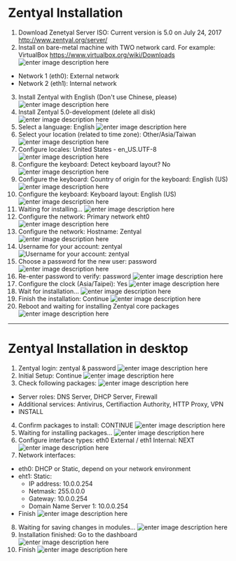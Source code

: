 Zentyal Installation
===============
1. Download Zenetyal Server ISO: Current version is 5.0 on July 24, 2017 http://www.zentyal.org/server/
2. Install on bare-metal machine with TWO network card. For example: VirtualBox https://www.virtualbox.org/wiki/Downloads ![enter image description here](https://lh3.googleusercontent.com/-lV8dMIh2h3s/WXYLQz0r6zI/AAAAAAADOv4/Bcx2_ri-15INl2ej9jwE0ZbJ5wYuoF-5ACHMYCw/s0/2017-07-24_22-57-42.png)
 - Network 1 (eth0): External network
 - Network 2 (eth1): Internal network 
3. Install Zentyal with English (Don't use Chinese, please) ![enter image description here](https://lh3.googleusercontent.com/-MvcoHFWdKtY/WXYMBA0i1KI/AAAAAAADOwA/tz1fdFDMIZACEWs5Xi6xmrmM-Ib17UnbwCHMYCw/s0/2017-07-24_23-00-56.png)
4. Install Zentyal 5.0-development (delete all disk) ![enter image description here](https://lh3.googleusercontent.com/-6CtyW-zvEGQ/WXYMdJsGpDI/AAAAAAADOwE/c3DdEXHAspgZZGC4vVPcunce0hm0EcMdQCHMYCw/s0/2017-07-24_23-02-47.png)
5. Select a language: English ![enter image description here](https://lh3.googleusercontent.com/-c_uAGF026aE/WXYMzOAGd0I/AAAAAAADOwI/VX2bSrlRKEARavClTRHIbrmnBYQHMkn4ACHMYCw/s0/2017-07-24_23-04-15.png)
6. Select your location (related to time zone): Other/Asia/Taiwan ![enter image description here](https://lh3.googleusercontent.com/-kwcM_q8gTJo/WXYNTFeFoxI/AAAAAAADOwM/2-wxH-8zRTYeKkfWVzMUiYFBSQv4YndJACHMYCw/s0/2017-07-24_23-06-24.png)
7. Configure locales: United States - en_US.UTF-8 ![enter image description here](https://lh3.googleusercontent.com/-tVSvzUJQEsU/WXYNh_e3_II/AAAAAAADOwQ/vMw0Ic5HltEt8Vz_gdGPRG7qzXw6fQuyACHMYCw/s0/2017-07-24_23-07-23.png)
8. Configure the keyboard: Detect keyboard layout? No ![enter image description here](https://lh3.googleusercontent.com/-TFAQ8hbZU0k/WXYNyl9fqeI/AAAAAAADOwU/oC3yXB7u3SUQr7HIoXrzwIkvBdbZUoFdACHMYCw/s0/2017-07-24_23-08-30.png)
9. Configure the keyboard: Country of origin for the keyboard: English (US) ![enter image description here](https://lh3.googleusercontent.com/-ke_aGHxVMuE/WXYN7mmp6iI/AAAAAAADOwY/mpDxZnWwOzUEk7r4aYAYu1w4ohVv5OhFwCHMYCw/s0/2017-07-24_23-09-06.png)
10. Configure the keyboard: Keyboard layout: English (US) ![enter image description here](https://lh3.googleusercontent.com/-4uf1xa6Py9g/WXYQOcLJzNI/AAAAAAADOwk/pyPcKwBd2pASmmLy1BfzH2lirJA3sE8NACHMYCw/s0/2017-07-24_23-18-53.png)
11. Waiting for installing... ![enter image description here](https://lh3.googleusercontent.com/-8c2ziWWBZsg/WXYQ35KTG9I/AAAAAAADOwo/XOKUCa7fAmAAPjMwY8G8wGcsyKp3eaMuACHMYCw/s0/2017-07-24_23-21-39.png)
12. Configure the network: Primary network eht0 ![enter image description here](https://lh3.googleusercontent.com/-Eg3oawwXJso/WXYRHMXnzPI/AAAAAAADOws/HHWfPC2msj4vON0gzsp_QWKustDekcPggCHMYCw/s0/2017-07-24_23-22-29.png) 
13. Configure the network: Hostname: Zentyal ![enter image description here](https://lh3.googleusercontent.com/-CXFJcjDhfVA/WXYRRW553MI/AAAAAAADOww/KqEoIc8kBi4WpI9YwJgQ1YW_Aln952ikwCHMYCw/s0/2017-07-24_23-23-21.png) 
14. Username for your account: zentyal ![Username for your account: zentyal](https://lh3.googleusercontent.com/-82jXCFQSG8c/WXYRu5SsDnI/AAAAAAADOw4/OJSYlK4NscwBwyME9GwiZtRyzimGNbNAQCHMYCw/s0/2017-07-24_23-25-19.png)
15. Choose a password for the new user: password ![enter image description here](https://lh3.googleusercontent.com/-HDjr2iFxVsY/WXYR3HKA5DI/AAAAAAADOw8/IeWGChLu168rMMp4mFfhvEuK1ih6kATPwCHMYCw/s0/2017-07-24_23-25-52.png)
16. Re-enter password to verify: password ![enter image description here](https://lh3.googleusercontent.com/-vT9cC01J66o/WXYSAiQ4bkI/AAAAAAADOxA/E9nbFHMvaF4p3VRW67dMRTaTg2PWX_DYQCHMYCw/s0/2017-07-24_23-26-30.png)
17. Configure the clock (Asia/Taipei): Yes ![enter image description here](https://lh3.googleusercontent.com/-Xv-fZ1zeeYA/WXYST7vzgsI/AAAAAAADOxI/z2aaM4uqf1Ee921FqMwof5BBl9QaT3a8QCHMYCw/s0/2017-07-24_23-27-47.png)
18. Wait for installation... ![enter image description here](https://lh3.googleusercontent.com/-y71RmBxJUXE/WXYSgYoXLcI/AAAAAAADOxM/eLw9oilGhA4621meOqtaEJuxT1wYmQv1gCHMYCw/s0/2017-07-24_23-28-37.png)
19. Finish the installation: Continue  ![enter image description here](https://lh3.googleusercontent.com/-Qnd2lN11vvo/WXagP7zo4QI/AAAAAAADOxs/6tNG_FcLM80H5PTUkeqi9bieJ3vdRjXyACHMYCw/s0/2017-07-25_09-33-22.png)
20. Reboot and waiting for installing Zentyal core packages ![enter image description here](https://lh3.googleusercontent.com/-ixPqe5aoopg/WXagm6IUObI/AAAAAAADOxw/JHiYED0pMBEA8bWFfeeyuejayAPKhRvzgCHMYCw/s0/2017-07-25_09-34-55.png)


----------


Zentyal Installation in desktop
===============

1. Zentyal login: zentyal & password 
![enter image description here](https://lh3.googleusercontent.com/-VpC3Y0OqOwM/WXcPBTp_mfI/AAAAAAADO3k/DK0MNgnbeosTMjBCjinGB_Pq-fO6FsBtQCHMYCw/s0/2017-07-25_17-21-00.png)
2. Initial Setup: Continue 
![enter image description here](https://lh3.googleusercontent.com/-r3NDXLENlrM/WXbAXAAEPiI/AAAAAAADOyk/wFrcQP7QkEAgIt0K8BnV2rwqmby7xcp7QCHMYCw/s0/2017-07-25_11-50-23.png)
3. Check following packages: 
![enter image description here](https://lh3.googleusercontent.com/-kLGWnef4meY/WXbA_aTD3LI/AAAAAAADOyo/7478ryFug6AR80OFDzG0OeZl7MqXRdEMwCHMYCw/s0/2017-07-25_11-53-04.png)
  - Server roles: DNS Server, DHCP Server, Firewall
  - Additional services: Antivirus, Certifiaction Authority, HTTP Proxy, VPN
  - INSTALL
4. Confirm packages to install: CONTINUE 
![enter image description here](https://lh3.googleusercontent.com/-uIpaPTqa-Zs/WXbBIHowu9I/AAAAAAADOyw/17fusOvKLc8XOg3SdoD1rrbsBkP8ybCVQCHMYCw/s0/2017-07-25_11-53-40.png)
5. Waiting for installing packages... 
![enter image description here](https://lh3.googleusercontent.com/-aazhbwnLCmM/WXbBW6ujo4I/AAAAAAADOy0/VlPV3J43ENkN_z-oANt4kZKfGv2UiqnugCHMYCw/s0/2017-07-25_11-54-38.png)
6. Configure interface types: eth0 External / eth1 Internal: NEXT 
![enter image description here](https://lh3.googleusercontent.com/-p7VLsahseqQ/WXbGsfWfzaI/AAAAAAADOzE/wu12cgesvWY9MUVI98ngN0NFCrKH6N1RgCHMYCw/s0/2017-07-25_12-17-24.png)
7. Network interfaces: 
  - eth0: DHCP or Static, depend on your network environment
  - eht1: Static: 
      - IP address: 10.0.0.254
      - Netmask: 255.0.0.0
      - Gateway: 10.0.0.254 
      - Domain Name Server 1: 10.0.0.254
  - Finish 
![enter image description here](https://lh3.googleusercontent.com/-VAqdauaXYhI/WXbHdrBes-I/AAAAAAADOzI/e61SKdwdA08bnksGdKi_AIqMvi9PKrAuwCHMYCw/s0/2017-07-25_12-20-40.png)
8. Waiting for saving changes in modules... 
![enter image description here](https://lh3.googleusercontent.com/-ZP7uRy67HxE/WXbH_O1wK3I/AAAAAAADOzM/P6PZqW7BjOMLDYehXTjzUqKnqjYMnkPAgCHMYCw/s0/2017-07-25_12-22-56.png)
9. Installation finished: Go to the dashboard 
![enter image description here](https://lh3.googleusercontent.com/-2ycU0GPFeH0/WXbIGkCF-dI/AAAAAAADOzQ/Er31VpCWuiYa-WNYdKGB8LGyMloFiwdIQCHMYCw/s0/2017-07-25_12-23-25.png)
10. Finish 
![enter image description here](https://lh3.googleusercontent.com/-JNWjG6dK2xs/WXbIRtLLGBI/AAAAAAADOzU/D00isQXIe_QCeFxKJ45sr7wcSsd6iR61ACHMYCw/s0/2017-07-25_12-24-09.png)